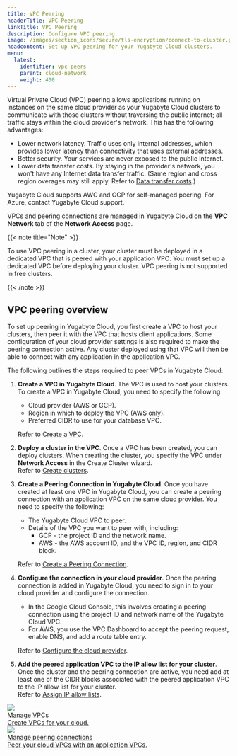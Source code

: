 ```yaml
---
title: VPC Peering
headerTitle: VPC Peering
linkTitle: VPC Peering
description: Configure VPC peering.
image: /images/section_icons/secure/tls-encryption/connect-to-cluster.png
headcontent: Set up VPC peering for your Yugabyte Cloud clusters.
menu:
  latest:
    identifier: vpc-peers
    parent: cloud-network
    weight: 400
---
```


Virtual Private Cloud (VPC) peering allows applications running on instances on the same cloud provider as your Yugabyte Cloud clusters to communicate with those clusters without traversing the public internet; all traffic stays within the cloud provider's network. This has the following advantages:

- Lower network latency. Traffic uses only internal addresses, which provides lower latency than connectivity that uses external addresses.
- Better security. Your services are never exposed to the public Internet.
- Lower data transfer costs. By staying in the provider's network, you won't have any Internet data transfer traffic. (Same region and cross region overages may still apply. Refer to [Data transfer costs](../../cloud-admin/cloud-billing-costs/#data-transfer-costs).)

Yugabyte Cloud supports AWC and GCP for self-managed peering. For Azure, contact Yugabyte Cloud support.

VPCs and peering connections are managed in Yugabyte Cloud on the **VPC Network** tab of the **Network Access** page.

{{< note title="Note" >}}

To use VPC peering in a cluster, your cluster must be deployed in a dedicated VPC that is peered with your application VPC. You must set up a dedicated VPC before deploying your cluster. VPC peering is not supported in free clusters.

{{< /note >}}

## VPC peering overview

To set up peering in Yugabyte Cloud, you first create a VPC to host your clusters, then peer it with the VPC that hosts client applications. Some configuration of your cloud provider settings is also required to make the peering connection active. Any cluster deployed using that VPC will then be able to connect with any application in the application VPC.

The following outlines the steps required to peer VPCs in Yugabyte Cloud:

1. **Create a VPC in Yugabyte Cloud**. The VPC is used to host your clusters. To create a VPC in Yugabyte Cloud, you need to specify the following:
    - Cloud provider (AWS or GCP).
    - Region in which to deploy the VPC (AWS only).
    - Preferred CIDR to use for your database VPC.

    Refer to [Create a VPC](cloud-add-vpc/#create-a-vpc).

1. **Deploy a cluster in the VPC**. Once a VPC has been created, you can deploy clusters. When creating the cluster, you specify the VPC under **Network Access** in the Create Cluster wizard.\
    Refer to [Create clusters](../../cloud-basics/create-clusters/).

1. **Create a Peering Connection in Yugabyte Cloud**. Once you have created at least one VPC in Yugabyte Cloud, you can create a peering connection with an application VPC on the same cloud provider. You need to specify the following:
    - The Yugabyte Cloud VPC to peer.
    - Details of the VPC you want to peer with, including:
      - GCP - the project ID and the network name.
      - AWS - the AWS account ID, and the VPC ID, region, and CIDR block.

    Refer to [Create a Peering Connection](cloud-add-peering/#create-a-peering-connection).

1. **Configure the connection in your cloud provider**. Once the peering connection is added in Yugabyte Cloud, you need to sign in to your cloud provider and configure the connection. 
    - In the Google Cloud Console, this involves creating a peering connection using the project ID and network name of the Yugabyte Cloud VPC. 
    - For AWS, you use the VPC Dashboard to accept the peering request, enable DNS, and add a route table entry.
    
    Refer to [Configure the cloud provider](cloud-add-peering/#configure-the-cloud-provider).

1. **Add the peered application VPC to the IP allow list for your cluster**. Once the cluster and the peering connection are active, you need add at least one of the CIDR blocks associated with the peered application VPC to the IP allow list for your cluster.\
    Refer to [Assign IP allow lists](../../cloud-basics/add-connections).

<div class="row">

  <div class="col-12 col-md-6 col-lg-12 col-xl-6">
    <a class="section-link icon-offset" href="./cloud-add-vpc/">
      <div class="head">
        <img class="icon" src="/images/section_icons/manage/backup.png" aria-hidden="true" />
        <div class="title">Manage VPCs</div>
      </div>
      <div class="body">
        Create VPCs for your cloud.
      </div>
    </a>
  </div>

  <div class="col-12 col-md-6 col-lg-12 col-xl-6">
    <a class="section-link icon-offset" href="./cloud-add-peering/">
      <div class="head">
        <img class="icon" src="/images/section_icons/quick_start/create_cluster.png" aria-hidden="true" />
        <div class="title">Manage peering connections</div>
      </div>
      <div class="body">
        Peer your cloud VPCs with an application VPCs.
      </div>
    </a>
  </div>
<!--
  <div class="col-12 col-md-6 col-lg-12 col-xl-6">
    <a class="section-link icon-offset" href="endpoints/">
      <div class="head">
        <img class="icon" src="/images/section_icons/manage/enterprise/edit_universe.png" aria-hidden="true" />
        <div class="title">Manage Endpoints</div>
      </div>
      <div class="body">
        Manage the endpoints for connecting to clusters.
      </div>
    </a>
  </div>
-->
</div>
